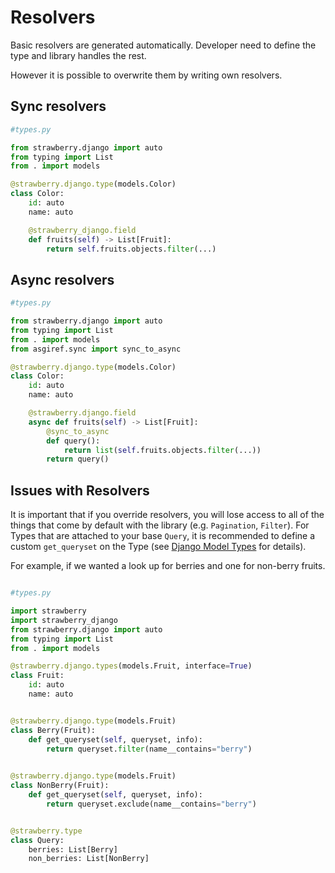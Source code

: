 # Resolvers

Basic resolvers are generated automatically. Developer need to define the type and library handles the rest.

However it is possible to overwrite them by writing own resolvers.

## Sync resolvers

```python
#types.py

from strawberry.django import auto
from typing import List
from . import models

@strawberry.django.type(models.Color)
class Color:
    id: auto
    name: auto

    @strawberry_django.field
    def fruits(self) -> List[Fruit]:
        return self.fruits.objects.filter(...)
```

## Async resolvers

```python
#types.py

from strawberry.django import auto
from typing import List
from . import models
from asgiref.sync import sync_to_async

@strawberry.django.type(models.Color)
class Color:
    id: auto
    name: auto

    @strawberry.django.field
    async def fruits(self) -> List[Fruit]:
        @sync_to_async
        def query():
            return list(self.fruits.objects.filter(...))
        return query()
```

## Issues with Resolvers

It is important that if you override resolvers, you will lose access to all of the things that come by default
with the library (e.g. `Pagination`, `Filter`). For Types that are attached to your base `Query`, it
is recommended to define a custom `get_queryset` on the Type
(see [Django Model Types](django_model_types.md) for details).

For example, if we wanted a look up for berries and one for non-berry fruits.
```python

#types.py

import strawberry
import strawberry_django
from strawberry.django import auto
from typing import List
from . import models

@strawberry.django.types(models.Fruit, interface=True)
class Fruit:
    id: auto
    name: auto


@strawberry.django.type(models.Fruit)
class Berry(Fruit):
    def get_queryset(self, queryset, info):
        return queryset.filter(name__contains="berry")
        

@strawberry.django.type(models.Fruit)
class NonBerry(Fruit):
    def get_queryset(self, queryset, info):
        return queryset.exclude(name__contains="berry")


@strawberry.type
class Query:
    berries: List[Berry]
    non_berries: List[NonBerry]
```
